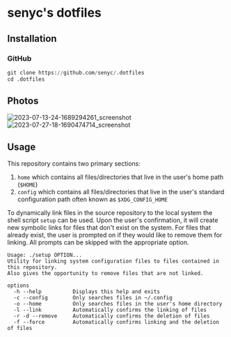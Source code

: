 
# senyc's dotfiles

## Installation 

### GitHub

```python
git clone https://github.com/senyc/.dotfiles
cd .dotfiles
```

## Photos

![2023-07-13-24-1689294261_screenshot](https://github.com/senyc/.dotfiles/assets/95313103/bf924eb3-4900-4933-b490-7019e9a11fae)
![2023-07-27-18-1690474714_screenshot](https://github.com/senyc/.dotfiles/assets/95313103/f3cdcc4f-0ac1-45c6-806f-ef3aa6ab6af9)

## Usage 

This repository contains two primary sections:
  1. `home` which contains all files/directories that live in the user's home path (`$HOME`)
  2. `config` which contains all files/directories that live in the user's standard configuration path often known as `$XDG_CONFIG_HOME`

To dynamically link files in the source repository to the local system the shell script `setup` can be used. Upon the user's confirmation, it will create new symbolic links for files that don't exist on the system. For files that already exist, the user is prompted on if they would like to remove them for linking. All prompts can be skipped with the appropriate option.

```
Usage: ./setup OPTION...
Utility for linking system configuration files to files contained in this repository.
Also gives the opportunity to remove files that are not linked.

options
  -h --help          Displays this help and exits
  -c --config        Only searches files in ~/.config
  -o --home          Only searches files in the user's home directory
  -l --link          Automatically confirms the linking of files
  -r -d --remove     Automatically confirms the deletion of files
  -f --force         Automatically confirms linking and the deletion of files
```
